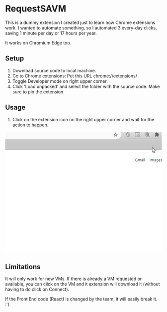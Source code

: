 # RequestSAVM

This is a dummy extension I created just to learn how Chrome extensions work. I wanted to automate something, so I automated 3 every-day clicks, saving 1 minute per day or 17 hours per year.

It works on Chromium Edge too.

## Setup

1) Download source code to local machine.
2) Go to Chrome extensions: Put this URL chrome://extensions/
3) Toggle Developer mode on right upper corner.
4) Click 'Load unpacked' and select the folder with the source code. Make sure to pin the extension.

## Usage

1) Click on the extension icon on the right upper corner and wait for the action to happen.

![](demo/pin.gif)

## Limitations

It will only work for new VMs. 
If there is already a VM requested or available, you can click on the VM and it extension will download it (without having to do click on Connect).

If the Front End code (React) is changed by the team, it will easily break it. :')


